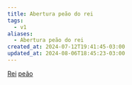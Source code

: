 ```yaml
---
title: Abertura peão do rei
tags:
  - v1
aliases:
  - Abertura peão do rei
created_at: 2024-07-12T19:41:45-03:00
updated_at: 2024-08-06T18:45:23-03:00
---
```


[Rei](../07/2024-07-07-Rei_xadrez.md)
[peão](../06/Xadrez_Peao.md)
